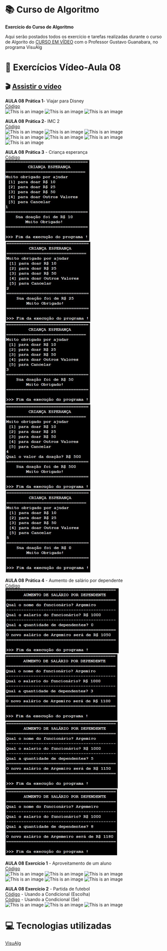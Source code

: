 # :books: Curso de Algoritmo
**Exercicío do Curso de Algoritmo**

 Aqui serão postados todos os exercício e tarefas realizadas durante o curso de Algorito do [CURSO EM VÍDEO](https://www.youtube.com/watch?v=8mei6uVttho&list=PLHz_AreHm4dmSj0MHol_aoNYCSGFqvfXV) com o Professor Gustavo Guanabara, no programa VisuAlg
 
 # :page_with_curl: Exercícios Vídeo-Aula 08
 ## :clapper: [Assistir o vídeo](https://www.youtube.com/watch?v=7gGFHzqh4d8&list=PLHz_AreHm4dmSj0MHol_aoNYCSGFqvfXV&index=9)<BR/>
 **AULA 08**
 **Prática 1**- Viajar para Disney<br/> 
 [Código](https://github.com/ArgemiroC/Curso-de-Algoritmo/blob/main/Exerc%C3%ADcios%20Aulas/Aula%2008/Aula%2008%20Pr%C3%A1tica%2001(Viajar%20para%20Disney))<br/> 
 ![This is an image](https://github.com/ArgemiroC/Curso-de-Algoritmo/blob/main/Imagens/Aula%2008%20Pr%C3%A1tica%201(Viajar%20para%20Disney)1.jpeg)
 ![This is an image](https://github.com/ArgemiroC/Curso-de-Algoritmo/blob/main/Imagens/Aula%2008%20Pr%C3%A1tica%201(Viajar%20para%20Disney)2.jpeg)
 ![This is an image](https://github.com/ArgemiroC/Curso-de-Algoritmo/blob/main/Imagens/Aula%2008%20Pr%C3%A1tica%201(Viajar%20para%20Disney)3.jpeg)<br/>
 
 **AULA 08**
 **Prática 2**- IMC 2<br/>
 [Código](https://github.com/ArgemiroC/Curso-de-Algoritmo/blob/main/Exerc%C3%ADcios%20Aulas/Aula%2008/Aula%2008%20Pr%C3%A1tica%202(IMC%202))<br/>
 ![This is an image](https://github.com/ArgemiroC/Curso-de-Algoritmo/blob/main/Imagens/Aula%2008%20Pr%C3%A1tica%202(IMC%202)1.jpeg)
 ![This is an image](https://github.com/ArgemiroC/Curso-de-Algoritmo/blob/main/Imagens/Aula%2008%20Pr%C3%A1tica%202(IMC%202)2.jpeg)
 ![This is an image](https://github.com/ArgemiroC/Curso-de-Algoritmo/blob/main/Imagens/Aula%2008%20Pr%C3%A1tica%202(IMC%202)3.jpeg)<br/>
 ![This is an image](https://github.com/ArgemiroC/Curso-de-Algoritmo/blob/main/Imagens/Aula%2008%20Pr%C3%A1tica%202(IMC%202)4.jpeg)
 ![This is an image](https://github.com/ArgemiroC/Curso-de-Algoritmo/blob/main/Imagens/Aula%2008%20Pr%C3%A1tica%202(IMC%202)5.jpeg)
 ![This is an image](https://github.com/ArgemiroC/Curso-de-Algoritmo/blob/main/Imagens/Aula%2008%20Pr%C3%A1tica%202(IMC%202)6.jpeg)
 ![This is an image](https://github.com/ArgemiroC/Curso-de-Algoritmo/blob/main/Imagens/Aula%2008%20Pr%C3%A1tica%202(IMC%202)7.jpeg)<br/>

 **AULA 08**
 **Prática 3** - Criança esperança<br/>
 [Código](https://github.com/ArgemiroC/Curso-de-Algoritmo/blob/main/Exerc%C3%ADcios%20Aulas/Aula%2008/Aula%2008%20Pr%C3%A1tica%203(Crian%C3%A7a%20Esperan%C3%A7a))<br/>
 ![This is an image](https://github.com/ArgemiroC/Curso-de-Algoritmo/blob/main/Imagens/Aula%2008%20Pr%C3%A1tica%203(Crian%C3%A7a%20espera%C3%A7a)1.jpeg)
 ![This is an image](https://github.com/ArgemiroC/Curso-de-Algoritmo/blob/main/Imagens/Aula%2008%20Pr%C3%A1tica%203(Crian%C3%A7a%20espera%C3%A7a)2.jpeg)
 ![This is an image](https://github.com/ArgemiroC/Curso-de-Algoritmo/blob/main/Imagens/Aula%2008%20Pr%C3%A1tica%203(Crian%C3%A7a%20espera%C3%A7a)3.jpeg)
 ![This is an image](https://github.com/ArgemiroC/Curso-de-Algoritmo/blob/main/Imagens/Aula%2008%20Pr%C3%A1tica%203(Crian%C3%A7a%20espera%C3%A7a)4.jpeg)
 ![This is an image](https://github.com/ArgemiroC/Curso-de-Algoritmo/blob/main/Imagens/Aula%2008%20Pr%C3%A1tica%203(Crian%C3%A7a%20espera%C3%A7a)5.jpeg)
 
 **AULA 08**
 **Prática 4** - Aumento de salário por dependente<br/>
 [Código](https://github.com/ArgemiroC/Curso-de-Algoritmo/blob/main/Exerc%C3%ADcios%20Aulas/Aula%2008/Aula%2008%20Pr%C3%A1tica%204(Aumento%20de%20sal%C3%A1rio%20por%20dependente))<br/>
 ![This is an image](https://github.com/ArgemiroC/Curso-de-Algoritmo/blob/main/Imagens/Aula%2008%20Pr%C3%A1tica%204(Aumento%20de%20Sal%C3%A1rio%20por%20dependente)1.jpeg)
 ![This is an image](https://github.com/ArgemiroC/Curso-de-Algoritmo/blob/main/Imagens/Aula%2008%20Pr%C3%A1tica%204(Aumento%20de%20Sal%C3%A1rio%20por%20dependente)2.jpeg)
 ![This is an image](https://github.com/ArgemiroC/Curso-de-Algoritmo/blob/main/Imagens/Aula%2008%20Pr%C3%A1tica%204(Aumento%20de%20Sal%C3%A1rio%20por%20dependente)3.jpeg)
 ![This is an image](https://github.com/ArgemiroC/Curso-de-Algoritmo/blob/main/Imagens/Aula%2008%20Pr%C3%A1tica%204(Aumento%20de%20Sal%C3%A1rio%20por%20dependente)4.jpeg)
 
 **AULA 08**
 **Exercício 1** - Aproveitamento de um aluno<br/>
 [Código](https://github.com/ArgemiroC/Curso-de-Algoritmo/blob/main/Exerc%C3%ADcios%20Aulas/Aula%2008/Aula%2008%20Exerc%C3%ADcio%201(Aproveitamento%20de%20um%20aluno))<br/>
 ![This is an image](https://github.com/ArgemiroC/Curso-de-Algoritmo/blob/main/Imagens/Aula%2008%20Exerc%C3%ADcio%201(Aproveitmento%20de%20um%20aluno)1.jpeg)
 ![This is an image](https://github.com/ArgemiroC/Curso-de-Algoritmo/blob/main/Imagens/Aula%2008%20Exerc%C3%ADcio%201(Aproveitmento%20de%20um%20aluno)2.jpeg)
 ![This is an image](https://github.com/ArgemiroC/Curso-de-Algoritmo/blob/main/Imagens/Aula%2008%20Exerc%C3%ADcio%201(Aproveitmento%20de%20um%20aluno)3.jpeg)
 ![This is an image](https://github.com/ArgemiroC/Curso-de-Algoritmo/blob/main/Imagens/Aula%2008%20Exerc%C3%ADcio%201(Aproveitmento%20de%20um%20aluno)4.jpeg)
 ![This is an image](https://github.com/ArgemiroC/Curso-de-Algoritmo/blob/main/Imagens/Aula%2008%20Exerc%C3%ADcio%201(Aproveitmento%20de%20um%20aluno)5.jpeg)
 ![This is an image](https://github.com/ArgemiroC/Curso-de-Algoritmo/blob/main/Imagens/Aula%2008%20Exerc%C3%ADcio%201(Aproveitmento%20de%20um%20aluno)6.jpeg)
 
 **AULA 08**
 **Exercício 2** - Partida de futebol<br/>
 [Código](https://github.com/ArgemiroC/Curso-de-Algoritmo/blob/main/Exerc%C3%ADcios%20Aulas/Aula%2008/Aula%2008%20Exerc%C3%ADcio%202(Partida%20de%20futebol%20-%20Escolha)) - Usando a Condicional (Escolha)<br/>
 [Código](https://github.com/ArgemiroC/Curso-de-Algoritmo/blob/main/Exerc%C3%ADcios%20Aulas/Aula%2008/Aula%2008%20Exerc%C3%ADcio%202(Partida%20de%20futebol%20-%20Se)) - Usando a Condicional (Se)<br/>
 ![This is an image](https://github.com/ArgemiroC/Curso-de-Algoritmo/blob/main/Imagens/Aula%2008%20Exerc%C3%ADcio%202(Partida%20de%20Futebol%20-%20Escolha)1.jpeg)
 ![This is an image](https://github.com/ArgemiroC/Curso-de-Algoritmo/blob/main/Imagens/Aula%2008%20Exerc%C3%ADcio%202(Partida%20de%20Futebol%20-%20Escolha)2.jpeg)
 ![This is an image](https://github.com/ArgemiroC/Curso-de-Algoritmo/blob/main/Imagens/Aula%2008%20Exerc%C3%ADcio%202(Partida%20de%20Futebol%20-%20Escolha)3.jpeg)
 
# :computer: Tecnologias utilizadas

[VisuAlg](https://visualg3.com.br/)
